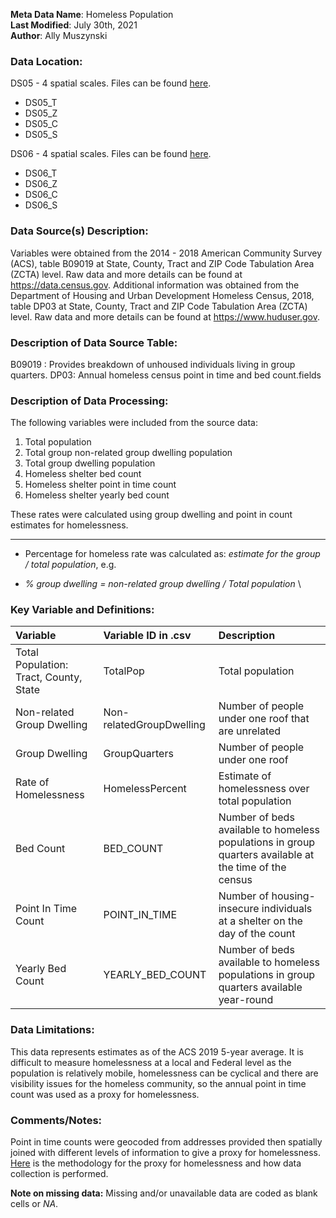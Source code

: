 **Meta Data Name**: Homeless Population  
**Last Modified**: July 30th, 2021  
**Author**: Ally Muszynski  

### Data Location: 
DS05 - 4 spatial scales. Files can be found [here](/data_final).
* DS05_T  
* DS05_Z  
* DS05_C  
* DS05_S  


DS06 - 4 spatial scales. Files can be found [here](/data_final).
* DS06_T  
* DS06_Z  
* DS06_C  
* DS06_S  

### Data Source(s) Description:  
Variables were obtained from the 2014 - 2018 American Community Survey (ACS), table B09019 at State, County, Tract and ZIP Code Tabulation Area (ZCTA) level. Raw data and more details can be found at https://data.census.gov. Additional information was obtained from the Department of Housing and Urban Development Homeless Census, 2018, table DP03 at State, County, Tract and ZIP Code Tabulation Area (ZCTA) level. Raw data and more details can be found at https://www.huduser.gov.

### Description of Data Source Table:
B09019 : Provides breakdown of unhoused individuals living in group quarters.
DP03: Annual homeless census point in time and bed count.fields

### Description of Data Processing: 
The following variables were included from the source data:
1. Total population
2. Total group non-related group dwelling population
3. Total group dwelling population
4. Homeless shelter bed count
5. Homeless shelter point in time count
6. Homeless shelter yearly bed count

These rates were calculated using group dwelling and point in count estimates for homelessness. 

----------
  * Percentage for homeless rate was calculated as: *estimate for the group / total population*, e.g.
-  *% group dwelling  = non-related group dwelling / Total population* \

### Key Variable and Definitions:
| Variable | Variable ID in .csv | Description |
  |:---------|:--------------------|:------------|
  | Total Population: Tract, County, State  | TotalPop | Total population |
  | Non-related Group Dwelling | Non-relatedGroupDwelling | Number of people under one roof that are unrelated |
  | Group Dwelling | GroupQuarters | Number of people under one roof |
  | Rate of Homelessness | HomelessPercent | Estimate of homelessness over total population |
  | Bed Count | BED_COUNT | Number of beds available to homeless populations in group quarters available at the time of the census |
  | Point In Time Count | POINT_IN_TIME | Number of housing-insecure individuals at a shelter on the day of the count |
  | Yearly Bed Count | YEARLY_BED_COUNT |  Number of beds available to homeless populations in group quarters available year-round |
  

### Data Limitations:
This data represents estimates as of the ACS 2019 5-year average. It is difficult to measure homelessness at a local and Federal level as the population is relatively mobile, homelessness can be cyclical and there are visibility issues for the homeless community, so the annual point in time count was used as a proxy for homelessness.

### Comments/Notes:
Point in time counts were geocoded from addresses provided then spatially joined with different levels of information to give a proxy for homelessness. 
[Here](/https://docs.google.com/presentation/d/1rD77sVr92OaUWKWavb6j5cs0XLdReiKXEEG6fOPShYs/edit?usp=sharing) is the methodology for the proxy for homelessness and how data collection is performed.  

**Note on missing data:** Missing and/or unavailable data are coded as blank cells or _NA_.


